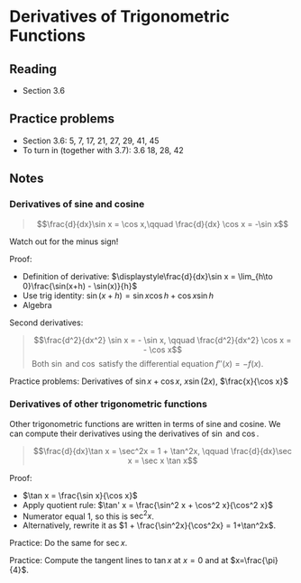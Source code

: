 # Derivatives of Trigonometric Functions

## Reading

- Section 3.6

## Practice problems

- Section 3.6: 5, 7, 17, 21, 27, 29, 41, 45
- To turn in (together with 3.7): 3.6 18, 28, 42

## Notes

### Derivatives of sine and cosine

> $$\frac{d}{dx}\sin x = \cos x,\qquad \frac{d}{dx} \cos x = -\sin x$$

Watch out for the minus sign!

Proof:

- Definition of derivative: $\displaystyle\frac{d}{dx}\sin x = \lim_{h\to 0}\frac{\sin(x+h) - \sin(x)}{h}$
- Use trig identity: $\sin(x+h) = \sin x \cos h + \cos x \sin h$
- Algebra

Second derivatives:

> $$\frac{d^2}{dx^2} \sin x = - \sin x, \qquad \frac{d^2}{dx^2} \cos x = - \cos x$$
> Both $\sin$ and $\cos$ satisfy the differential equation $f''(x) = -f(x)$.

Practice problems: Derivatives of $\sin x  + \cos x$, $x\sin(2x)$, $\frac{x}{\cos x}$

### Derivatives of other trigonometric functions

Other trigonometric functions are written in terms of sine and cosine. We can compute their derivatives using the derivatives of $\sin$ and $\cos$.

> $$\frac{d}{dx}\tan x = \sec^2x = 1 + \tan^2x, \qquad \frac{d}{dx}\sec x = \sec x \tan x$$

Proof:

- $\tan x = \frac{\sin x}{\cos x}$
- Apply quotient rule: $\tan' x = \frac{\sin^2 x + \cos^2 x}{\cos^2 x}$
- Numerator equal 1, so this is $\sec^2x$.
- Alternatively, rewrite it as $1 + \frac{\sin^2x}{\cos^2x} = 1+\tan^2x$.

Practice: Do the same for $\sec x$.

Practice: Compute the tangent lines to $\tan x$ at $x=0$ and at $x=\frac{\pi}{4}$.
